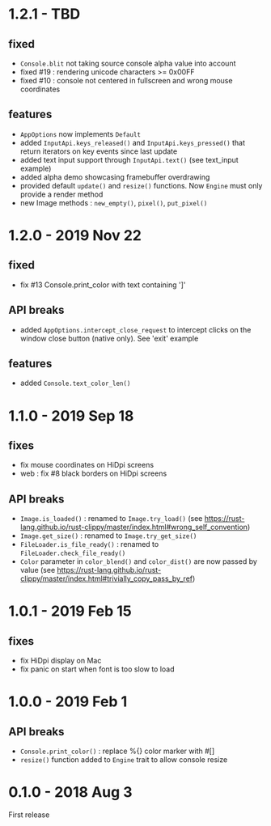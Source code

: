 # 1.2.1 - TBD
## fixed
* `Console.blit` not taking source console alpha value into account
* fixed #19 : rendering unicode characters >= 0x00FF
* fixed #10 : console not centered in fullscreen and wrong mouse coordinates
## features
* `AppOptions` now implements `Default`
* added `InputApi.keys_released()` and `InputApi.keys_pressed()` that return iterators on key events since last update
* added text input support through `InputApi.text()` (see text_input example)
* added alpha demo showcasing framebuffer overdrawing
* provided default `update()` and `resize()` functions. Now `Engine` must only provide a render method
* new Image methods : `new_empty()`, `pixel()`, `put_pixel()`

# 1.2.0 - 2019 Nov 22
## fixed
* fix #13 Console.print_color with text containing ']'
## API breaks
* added `AppOptions.intercept_close_request` to intercept clicks on the window close button (native only). See 'exit' example
## features
* added `Console.text_color_len()`

# 1.1.0 - 2019 Sep 18
## fixes
* fix mouse coordinates on HiDpi screens
* web : fix #8 black borders on HiDpi screens
## API breaks
* `Image.is_loaded()` : renamed to `Image.try_load()` (see https://rust-lang.github.io/rust-clippy/master/index.html#wrong_self_convention)
* `Image.get_size()` : renamed to `Image.try_get_size()`
* `FileLoader.is_file_ready()` : renamed to `FileLoader.check_file_ready()`
* `Color` parameter in `color_blend()` and `color_dist()` are now passed by value (see https://rust-lang.github.io/rust-clippy/master/index.html#trivially_copy_pass_by_ref)

# 1.0.1 - 2019 Feb 15
## fixes
* fix HiDpi display on Mac
* fix panic on start when font is too slow to load

# 1.0.0 - 2019 Feb 1
## API breaks
* `Console.print_color()` : replace %{} color marker with #[]
* `resize()` function added to `Engine` trait to allow console resize

# 0.1.0 - 2018 Aug 3
First release
